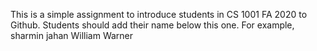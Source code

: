 This is a simple assignment to introduce students in CS 1001 FA 2020 to Github. Students should add their name below this one. For example,
sharmin jahan
William Warner
